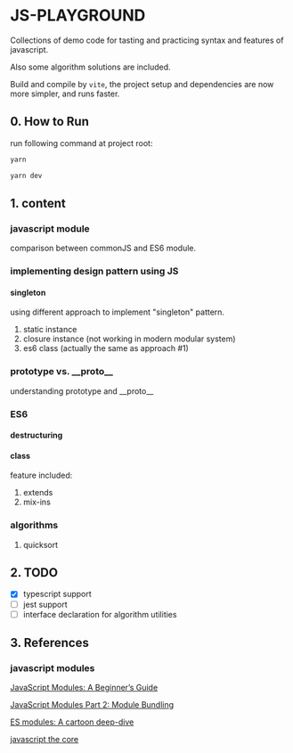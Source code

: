# JS-PLAYGROUND

Collections of demo code for tasting and practicing syntax and features of javascript.

Also some algorithm solutions are included.

Build and compile by `vite`, the project setup and dependencies are now more simpler, and runs faster.

## 0. How to Run

run following command at project root:

```bash
yarn
```

```bash
yarn dev
```

## 1. content

### javascript module

comparison between commonJS and ES6 module.

### implementing design pattern using JS

#### singleton

using different approach to implement "singleton" pattern.

1. static instance
2. closure instance (not working in modern modular system)
3. es6 class (actually the same as approach #1)

### prototype vs. \_\_proto\_\_

understanding prototype and \_\_proto\_\_

### ES6

#### destructuring

#### class

feature included:

1. extends
2. mix-ins

### algorithms

1. quicksort

## 2. TODO

- [x] typescript support
- [ ] jest support
- [ ] interface declaration for algorithm utilities

## 3. References

### javascript modules

[JavaScript Modules: A Beginner’s Guide](https://medium.freecodecamp.org/javascript-modules-a-beginner-s-guide-783f7d7a5fcc)

[JavaScript Modules Part 2: Module Bundling](https://medium.freecodecamp.org/javascript-modules-part-2-module-bundling-5020383cf306)

[ES modules: A cartoon deep-dive](https://hacks.mozilla.org/2018/03/es-modules-a-cartoon-deep-dive/)

[javascript the core](http://dmitrysoshnikov.com/ecmascript/javascript-the-core/)
